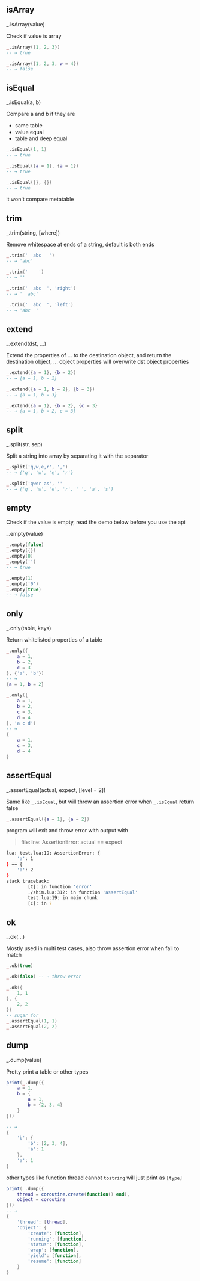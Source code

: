 isArray
---

_.isArray(value)

Check if value is array

```lua
_.isArray({1, 2, 3})
-- → true

_.isArray({1, 2, 3, w = 4})
-- → false
```

isEqual
---

_.isEqual(a, b)

Compare a and b if they are

- same table
- value equal
- table and deep equal

```lua
_.isEqual(1, 1)
-- → true

_.isEqual({a = 1}, {a = 1})
-- → true

_.isEqual({}, {})
-- → true
```

it won't compare metatable


trim
---

_.trim(string, [where])

Remove whitespace at ends of a string, default is both ends

```lua
_.trim('  abc   ')
-- → 'abc'

_.trim('    ')
-- → ''

_.trim('  abc  ', 'right')
-- → '  abc'

_.trim('  abc  ', 'left')
-- → 'abc  '
```


extend
---

_.extend(dst, ...)

Extend the properties of ... to the destination object, and return the destination object, ... object properties will overwrite dst object properties

```lua
_.extend({a = 1}, {b = 2})
-- → {a = 1, b = 2}

_.extend({a = 1, b = 2}, {b = 3})
-- → {a = 1, b = 3}

_.extend({a = 1}, {b = 2}, {c = 3}
-- → {a = 1, b = 2, c = 3}
```

split
---

_.split(str, sep)

Split a string into array by separating it with the separator

```lua
_.split('q,w,e,r', ',')
-- → {'q', 'w', 'e', 'r'}

_.split('qwer as', ''
-- → {'q', 'w', 'e', 'r', ' ', 'a', 's'}
```

empty
---

Check if the value is empty, read the demo below before you use the api

_.empty(value)

```lua
_.empty(false)
_.empty({})
_.empty(0)
_.empty('')
-- → true

_.empty(1)
_.empty('0')
_.empty(true)
-- → false
```


only
---

_.only(table, keys)

Return whitelisted properties of a table

```lua
_.only({
    a = 1,
    b = 2,
    c = 3
}, {'a', 'b'})
-- →
{a = 1, b = 2}

_.only({
    a = 1,
    b = 2,
    c = 3,
    d = 4
}, 'a c d')
-- →
{
    a = 1,
    c = 3,
    d = 4
}
```


assertEqual
---

_.assertEqual(actual, expect, [level = 2])

Same like `_.isEqual`, but will throw an assertion error when `_.isEqual` return false

```lua
_.assertEqual({a = 1}, {a = 2})
```

program will exit and throw error with output with

> file:line: AssertionError: actual == expect

``` bash
lua: test.lua:19: AssertionError: {
    'a': 1
} == {
    'a': 2
}
stack traceback:
        [C]: in function 'error'
        ./shim.lua:312: in function 'assertEqual'
        test.lua:19: in main chunk
        [C]: in ?
```

ok
---

_.ok(...)

Mostly used in multi test cases, also throw assertion error when fail to match

```lua
_.ok(true)

_.ok(false) -- → throw error

_.ok({
    1, 1
}, {
    2, 2
})
-- sugar for
_.assertEqual(1, 1)
_.assertEqual(2, 2)
```


dump
---

_.dump(value)

Pretty print a table or other types

```lua
print(_.dump({
    a = 1,
    b = {
        a = 1,
        b = {2, 3, 4}
    }
}))

-- →
{
    'b': {
        'b': [2, 3, 4],
        'a': 1
    },
    'a': 1
}
```

other types like function thread cannot `tostring` will just print as `[type]`

```lua
print(_.dump({
    thread = coroutine.create(function() end),
    object = coroutine
}))
-- →
{
    'thread': [thread],
    'object': {
        'create': [function],
        'running': [function],
        'status': [function],
        'wrap': [function],
        'yield': [function],
        'resume': [function]
    }
}
```
